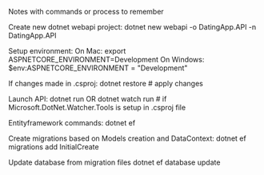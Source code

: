 Notes with commands or process to remember

Create new dotnet webapi project:
    dotnet new webapi -o DatingApp.API -n DatingApp.API

Setup environment:
On Mac:
    export ASPNETCORE_ENVIRONMENT=Development
On Windows:
    $env:ASPNETCORE_ENVIRONMENT = "Development"

If changes made in .csproj:
    dotnet restore  # apply changes

Launch API:
    dotnet run
    OR
    dotnet watch run    # if Microsoft.DotNet.Watcher.Tools is setup in .csproj file

Entityframework commands:
    dotnet ef

Create migrations based on Models creation and DataContext:
    dotnet ef migrations add InitialCreate

Update database from migration files
    dotnet ef database update